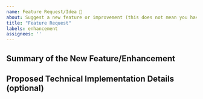 ```yaml
---
name: Feature Request/Idea 🚀
about: Suggest a new feature or improvement (this does not mean you have to implement it)
title: "Feature Request"
labels: enhancement
assignees: ''
---
```


## Summary of the New Feature/Enhancement
<!--
A clear and concise description of what the problem is that the new feature would solve.
Try formulating it in user story style (if applicable):
'As a user I want X so that Y.' with X being the being the action and Y being the value of the action.
-->

## Proposed Technical Implementation Details (optional)
<!--
A clear and concise description of what you want to happen.
Consider providing an example Glazier experience with expected result.
-->
